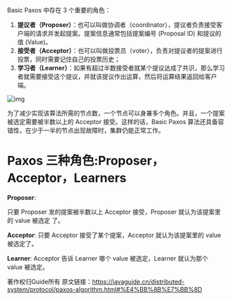 Basic Paxos 中存在 3 个重要的角色：

1. **提议者（Proposer）**：也可以叫做协调者（coordinator），提议者负责接受客户端的请求并发起提案。提案信息通常包括提案编号 (Proposal ID) 和提议的值 (Value)。
2. **接受者（Acceptor）**：也可以叫做投票员（voter），负责对提议者的提案进行投票，同时需要记住自己的投票历史；
3. **学习者（Learner）**：如果有超过半数接受者就某个提议达成了共识，那么学习者就需要接受这个提议，并就该提议作出运算，然后将运算结果返回给客户端。



![img](https://oscimg.oschina.net/oscnet/up-890fa3212e8bf72886a595a34654918486c.png)

为了减少实现该算法所需的节点数，一个节点可以身兼多个角色。并且，一个提案被选定需要被半数以上的 Acceptor 接受。这样的话，Basic Paxos 算法还具备容错性，在少于一半的节点出现故障时，集群仍能正常工作。



# **Paxos** 三种角色:**Proposer**，**Acceptor**，**Learners**

**Proposer**:

只要 Proposer 发的提案被半数以上 Acceptor 接受，Proposer 就认为该提案里的 value 被选定 了。

**Acceptor**:
 只要 Acceptor 接受了某个提案，Acceptor 就认为该提案里的 value 被选定了。

**Learner**:
 Acceptor 告诉 Learner 哪个 value 被选定，Learner 就认为那个 value 被选定。



著作权归Guide所有 原文链接：https://javaguide.cn/distributed-system/protocol/paxos-algorithm.html#%E4%BB%8B%E7%BB%8D
